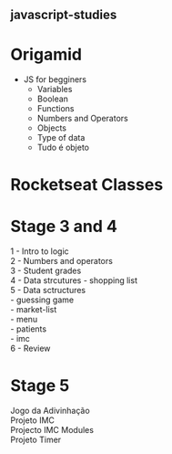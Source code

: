 ## javascript-studies

# Origamid

- JS for begginers
    - Variables
    - Boolean
    - Functions
    - Numbers and Operators
    - Objects
    - Type of data
    - Tudo é objeto

# Rocketseat Classes
# Stage 3 and 4

1 - Intro to logic <br>
2 - Numbers and operators <br>
3 - Student grades <br>
4 - Data strcutures - shopping list <br>
5 - Data sctructures <br>
    - guessing game <br>
    - market-list <br>
    - menu <br>
    - patients <br>
    - imc <br>
6 - Review

# Stage 5

Jogo da Adivinhação  <br>
Projeto IMC  <br>
Projecto IMC Modules <br>
Projeto Timer





